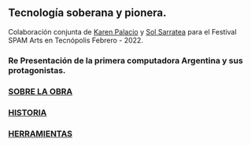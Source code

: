## Tecnología soberana y pionera.


Colaboración conjunta de [Karen Palacio](https://www.instagram.com/kardaver/) y [Sol Sarratea](https://solsarratea.world/) para el Festival SPAM Arts en Tecnópolis  Febrero - 2022.

### Re Presentación de la primera computadora Argentina y sus protagonistas.

### [SOBRE LA OBRA](sobre.md)

### [HISTORIA](historia.md)

### [HERRAMIENTAS](herramientas.md)




